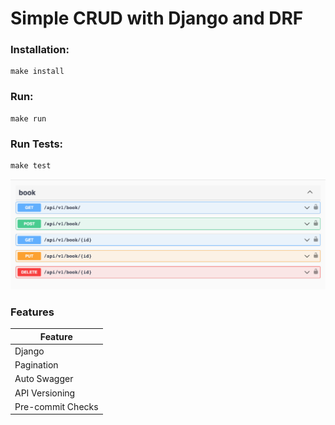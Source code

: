 # Simple CRUD with Django and DRF

### Installation:

```
make install
```
### Run:

```
make run
```
### Run Tests:

```
make test
```
<div align="center">

![swagger-ui](assets/swagger.png)
</div>

### Features

| Feature |
| ------ |
| Django |
| Pagination |
| Auto Swagger |
| API Versioning |
| Pre-commit Checks |
